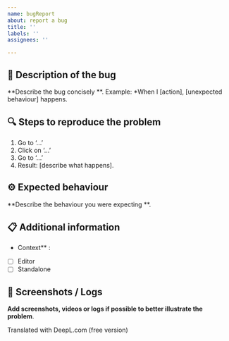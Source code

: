```yaml
---
name: bugReport
about: report a bug
title: ''
labels: ''
assignees: ''

---
```


## 🐛 Description of the bug

**Describe the bug concisely **. 
Example: *When I [action], [unexpected behaviour] happens.

## 🔍 Steps to reproduce the problem

1. Go to ‘...’
2. Click on ‘...’
3. Go to ‘...’
4. Result: [describe what happens].

## ⚙️ Expected behaviour

**Describe the behaviour you were expecting **.

## 📋 Additional information

- Context** : 
- [ ] Editor
- [ ] Standalone

## 📸 Screenshots / Logs

**Add screenshots, videos or logs if possible to better illustrate the problem**.

Translated with DeepL.com (free version)